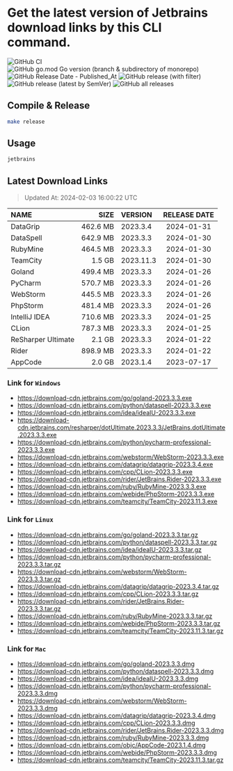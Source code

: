 # Get the latest version of Jetbrains download links by this CLI command.

![GitHub CI](https://github.com/designinlife/jetbrains/actions/workflows/ci.yml/badge.svg)
![GitHub go.mod Go version (branch & subdirectory of monorepo)](https://img.shields.io/github/go-mod/go-version/designinlife/jetbrains/master)
![GitHub Release Date - Published_At](https://img.shields.io/github/release-date/designinlife/jetbrains)
![GitHub release (with filter)](https://img.shields.io/github/v/release/designinlife/jetbrains)
![GitHub release (latest by SemVer)](https://img.shields.io/github/downloads/designinlife/jetbrains/v1.1.10/total)
![GitHub all releases](https://img.shields.io/github/downloads/designinlife/jetbrains/total)

## Compile & Release

```bash
make release
```

## Usage

```bash
jetbrains
```

## Latest Download Links

> Updated At: 2024-02-03 16:00:22 UTC

| NAME | SIZE | VERSION | RELEASE DATE |
| :-- | --: | :-- | :--: |
| DataGrip | 462.6 MB | 2023.3.4 | 2024-01-31 |
| DataSpell | 642.9 MB | 2023.3.3 | 2024-01-30 |
| RubyMine | 464.5 MB | 2023.3.3 | 2024-01-30 |
| TeamCity | 1.5 GB | 2023.11.3 | 2024-01-30 |
| Goland | 499.4 MB | 2023.3.3 | 2024-01-26 |
| PyCharm | 570.7 MB | 2023.3.3 | 2024-01-26 |
| WebStorm | 445.5 MB | 2023.3.3 | 2024-01-26 |
| PhpStorm | 481.4 MB | 2023.3.3 | 2024-01-26 |
| IntelliJ IDEA | 710.6 MB | 2023.3.3 | 2024-01-25 |
| CLion | 787.3 MB | 2023.3.3 | 2024-01-25 |
| ReSharper Ultimate | 2.1 GB | 2023.3.3 | 2024-01-22 |
| Rider | 898.9 MB | 2023.3.3 | 2024-01-22 |
| AppCode | 2.0 GB | 2023.1.4 | 2023-07-17 |

### Link for `Windows`

* <https://download-cdn.jetbrains.com/go/goland-2023.3.3.exe>
* <https://download-cdn.jetbrains.com/python/dataspell-2023.3.3.exe>
* <https://download-cdn.jetbrains.com/idea/ideaIU-2023.3.3.exe>
* <https://download-cdn.jetbrains.com/resharper/dotUltimate.2023.3.3/JetBrains.dotUltimate.2023.3.3.exe>
* <https://download-cdn.jetbrains.com/python/pycharm-professional-2023.3.3.exe>
* <https://download-cdn.jetbrains.com/webstorm/WebStorm-2023.3.3.exe>
* <https://download-cdn.jetbrains.com/datagrip/datagrip-2023.3.4.exe>
* <https://download-cdn.jetbrains.com/cpp/CLion-2023.3.3.exe>
* <https://download-cdn.jetbrains.com/rider/JetBrains.Rider-2023.3.3.exe>
* <https://download-cdn.jetbrains.com/ruby/RubyMine-2023.3.3.exe>
* <https://download-cdn.jetbrains.com/webide/PhpStorm-2023.3.3.exe>
* <https://download-cdn.jetbrains.com/teamcity/TeamCity-2023.11.3.exe>

### Link for `Linux`

* <https://download-cdn.jetbrains.com/go/goland-2023.3.3.tar.gz>
* <https://download-cdn.jetbrains.com/python/dataspell-2023.3.3.tar.gz>
* <https://download-cdn.jetbrains.com/idea/ideaIU-2023.3.3.tar.gz>
* <https://download-cdn.jetbrains.com/python/pycharm-professional-2023.3.3.tar.gz>
* <https://download-cdn.jetbrains.com/webstorm/WebStorm-2023.3.3.tar.gz>
* <https://download-cdn.jetbrains.com/datagrip/datagrip-2023.3.4.tar.gz>
* <https://download-cdn.jetbrains.com/cpp/CLion-2023.3.3.tar.gz>
* <https://download-cdn.jetbrains.com/rider/JetBrains.Rider-2023.3.3.tar.gz>
* <https://download-cdn.jetbrains.com/ruby/RubyMine-2023.3.3.tar.gz>
* <https://download-cdn.jetbrains.com/webide/PhpStorm-2023.3.3.tar.gz>
* <https://download-cdn.jetbrains.com/teamcity/TeamCity-2023.11.3.tar.gz>

### Link for `Mac`

* <https://download-cdn.jetbrains.com/go/goland-2023.3.3.dmg>
* <https://download-cdn.jetbrains.com/python/dataspell-2023.3.3.dmg>
* <https://download-cdn.jetbrains.com/idea/ideaIU-2023.3.3.dmg>
* <https://download-cdn.jetbrains.com/python/pycharm-professional-2023.3.3.dmg>
* <https://download-cdn.jetbrains.com/webstorm/WebStorm-2023.3.3.dmg>
* <https://download-cdn.jetbrains.com/datagrip/datagrip-2023.3.4.dmg>
* <https://download-cdn.jetbrains.com/cpp/CLion-2023.3.3.dmg>
* <https://download-cdn.jetbrains.com/rider/JetBrains.Rider-2023.3.3.dmg>
* <https://download-cdn.jetbrains.com/ruby/RubyMine-2023.3.3.dmg>
* <https://download-cdn.jetbrains.com/objc/AppCode-2023.1.4.dmg>
* <https://download-cdn.jetbrains.com/webide/PhpStorm-2023.3.3.dmg>
* <https://download-cdn.jetbrains.com/teamcity/TeamCity-2023.11.3.tar.gz>
